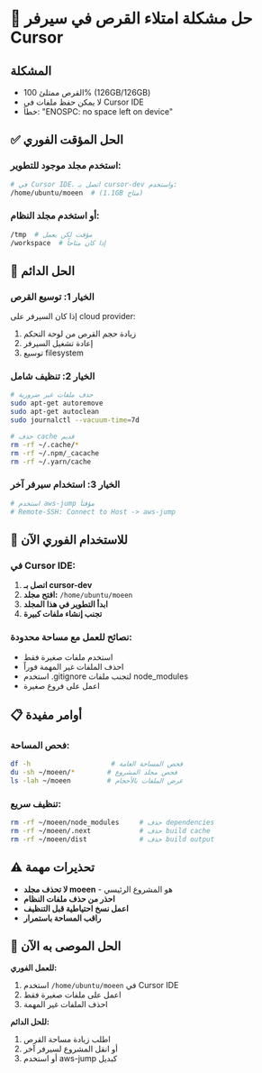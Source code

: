 # 🚨 حل مشكلة امتلاء القرص في سيرفر Cursor

## المشكلة
- القرص ممتلئ 100% (126GB/126GB)
- لا يمكن حفظ ملفات في Cursor IDE
- خطأ: "ENOSPC: no space left on device"

## ✅ الحل المؤقت الفوري

### استخدم مجلد موجود للتطوير:
```bash
# في Cursor IDE، اتصل بـ cursor-dev واستخدم:
/home/ubuntu/moeen  # (1.1GB متاح)
```

### أو استخدم مجلد النظام:
```bash
/tmp  # مؤقت لكن يعمل
/workspace  # إذا كان متاحاً
```

## 🔧 الحل الدائم

### الخيار 1: توسيع القرص
إذا كان السيرفر على cloud provider:
1. زيادة حجم القرص من لوحة التحكم
2. إعادة تشغيل السيرفر
3. توسيع filesystem

### الخيار 2: تنظيف شامل
```bash
# حذف ملفات غير ضرورية
sudo apt-get autoremove
sudo apt-get autoclean
sudo journalctl --vacuum-time=7d

# حذف cache قديم
rm -rf ~/.cache/*
rm -rf ~/.npm/_cacache
rm -rf ~/.yarn/cache
```

### الخيار 3: استخدام سيرفر آخر
```bash
# استخدم aws-jump مؤقتاً
# Remote-SSH: Connect to Host -> aws-jump
```

## 🚀 للاستخدام الفوري الآن

### في Cursor IDE:
1. **اتصل بـ cursor-dev**
2. **افتح مجلد:** `/home/ubuntu/moeen`
3. **ابدأ التطوير في هذا المجلد**
4. **تجنب إنشاء ملفات كبيرة**

### نصائح للعمل مع مساحة محدودة:
- استخدم ملفات صغيرة فقط
- احذف الملفات غير المهمة فوراً  
- استخدم .gitignore لتجنب ملفات node_modules
- اعمل على فروع صغيرة

## 📋 أوامر مفيدة

### فحص المساحة:
```bash
df -h                    # فحص المساحة العامة
du -sh ~/moeen/*        # فحص مجلد المشروع
ls -lah ~/moeen         # عرض الملفات بالأحجام
```

### تنظيف سريع:
```bash
rm -rf ~/moeen/node_modules     # حذف dependencies
rm -rf ~/moeen/.next            # حذف build cache
rm -rf ~/moeen/dist             # حذف build output
```

## ⚠️ تحذيرات مهمة

- **لا تحذف مجلد moeen** - هو المشروع الرئيسي
- **احذر من حذف ملفات النظام**
- **اعمل نسخ احتياطية قبل التنظيف**
- **راقب المساحة باستمرار**

## 🎯 الحل الموصى به الآن

**للعمل الفوري:**
1. استخدم `/home/ubuntu/moeen` في Cursor IDE
2. اعمل على ملفات صغيرة فقط
3. احذف الملفات غير المهمة

**للحل الدائم:**
1. اطلب زيادة مساحة القرص
2. أو انقل المشروع لسيرفر آخر
3. أو استخدم aws-jump كبديل
